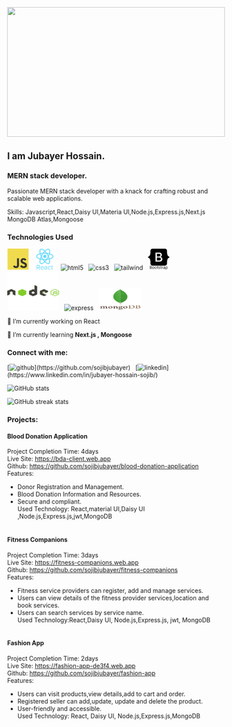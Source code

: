 
<img src="https://i.ibb.co/PCYX9Bq/developer.png" width="100%" height="300px">



## I am Jubayer Hossain. 
###  MERN stack developer.



Passionate MERN stack developer with a knack for crafting robust and scalable web applications.

Skills: Javascript,React,Daisy UI,Materia UI,Node.js,Express.js,Next.js MongoDB Atlas,Mongoose

### Technologies Used

<p align=""> 
  <img src="https://raw.githubusercontent.com/devicons/devicon/master/icons/javascript/javascript-original.svg" alt="javascript" width="50" height="50"/> &nbsp
   <img src="https://raw.githubusercontent.com/devicons/devicon/master/icons/react/react-original-wordmark.svg" alt="react" width="50" height="50"/> &nbsp
  <img  src="https://i.ibb.co/BsHDv5g/html5.png" alt="html5" width="50" height="50"/> &nbsp 
  <img src="https://i.ibb.co/y4vYL8B/css3.png" alt="css3" width="50" height="50"/> &nbsp
  <img src="https://www.vectorlogo.zone/logos/tailwindcss/tailwindcss-icon.svg" alt="tailwind" width="50" height="50"/> &nbsp
  <img src="https://raw.githubusercontent.com/devicons/devicon/master/icons/bootstrap/bootstrap-plain-wordmark.svg" alt="bootstrap" width="50" height="50" />   &nbsp
  <img src="https://raw.githubusercontent.com/devicons/devicon/master/icons/nodejs/nodejs-original-wordmark.svg" alt="nodejs" width="120" height="90"/> &nbsp
  <img src="https://i.ibb.co/DYK9ZWC/express.png" alt="express" width="80" height="30" /> &nbsp
  <img src="https://raw.githubusercontent.com/devicons/devicon/master/icons/mongodb/mongodb-original-wordmark.svg" alt="mongodb" width="100" height="50"/> 
  
  </p>

 🔭 I’m currently working on React 

 🌱 I’m currently learning **Next.js , Mongoose**


### Connect with me:
<p>
[<img src='https://cdn.jsdelivr.net/npm/simple-icons@3.0.1/icons/github.svg' alt='github' height='40'>](https://github.com/sojibjubayer)  &nbsp
[<img src='https://cdn.jsdelivr.net/npm/simple-icons@3.0.1/icons/linkedin.svg' alt='linkedin' height='40'>](https://www.linkedin.com/in/jubayer-hossain-sojib/)  

</p>



![GitHub stats](https://github-readme-stats.vercel.app/api?username=sojibjubayer&show_icons=true)  


![GitHub streak stats](https://streak-stats.demolab.com/?user=sojibjubayer)  

### Projects:
#### Blood Donation Application <br>
Project Completion Time: 4days <br>
Live Site: https://bda-client.web.app <br>
Github: https://github.com/sojibjubayer/blood-donation-application <br>
Features: <br>
- Donor Registration and Management.
-	Blood Donation Information and Resources.
-	Secure and compliant. <br>
Used Technology: React,material UI,Daisy UI ,Node.js,Express.js,jwt,MongoDB
<br> <br>

#### Fitness Companions 
Project Completion Time: 3days <br>
Live Site: https://fitness-companions.web.app  <br>
Github: https://github.com/sojibjubayer/fitness-companions  <br>
Features:  <br>
-	Fitness service providers can register, add and manage services.
-	Users can view details of the fitness provider services,location and book services.
-	Users can search services by service name.  <br>
Used Technology:React,Daisy UI, Node.js,Express.js, jwt, MongoDB
<br> <br>

#### Fashion App
Project Completion Time: 2days  <br>
Live Site: https://fashion-app-de3f4.web.app   <br>
Github: https://github.com/sojibjubayer/fashion-app   <br>
Features:   <br>
-	Users can visit products,view details,add to cart and order.
-	Registered  seller can add,update, update and delete the product.
-	User-friendly and accessible.   <br>
Used Technology: React, Daisy UI, Node.js,Express.js,MongoDB













